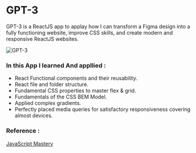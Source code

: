 # GPT-3

GPT-3 is a ReactJS app to applay how I can transform a Figma design into a fully functioning website, improve CSS skills, and create modern and responsive ReactJS websites.


![GPT-3](https://user-images.githubusercontent.com/79963515/220930148-b226bdc2-d47e-4a9e-bfba-498d1172b97b.png)


### In this App I learned And appllied :
- React Functional components and their reusability.
- React file and folder structure.
- Fundamental CSS properties to master flex & grid.
- Fundamentals of the CSS BEM Model.
- Applied complex gradients.
- Perfectly placed media queries for satisfactory responsiveness covering almost devices.


### Reference :
[JavaScript Mastery](https://www.youtube.com/watch?v=LMagNcngvcU&list=PL6QREj8te1P6CkO_4OIK1-nwG5OxCD5tR)
